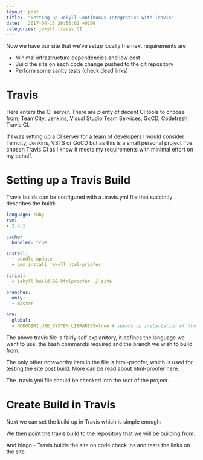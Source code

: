 ```yaml
---
layout: post
title:  "Setting up Jekyll Continuous Integration with Travis"
date:   2017-04-15 20:56:02 +0100
categories: jekyll travis CI
---
```


Now we have our site that we've setup locally the next requirements are

- Minimal infrastructure dependencies and low cost
- Build the site on each code change pushed to the git repository
- Perform some sanity tests (check dead links)

# Travis

Here enters the CI server. There are plenty of decent CI tools to choose from, TeamCity, Jenkins, Visual Studio Team Services, GoCD, Codefresh, Travis CI.

If I was setting up a CI server for a team of developers I would consider Temcity, Jenkins, VSTS or GoCD but as this is a small personal project I've chosen Travis CI as I know it meets my requirements with minimal effort on my behalf.

# Setting up a Travis Build

Travis builds can be configured with a .travis.yml file that succintly describes the build:

```yml
language: ruby
rvm:
- 2.4.1

cache:
  bundler: true

install: 
  - bundle update
  - gem install jekyll html-proofer

script:   
  - jekyll build && htmlproofer ./_site

branches:
  only:
  - master
 
env:
  global:
  - NOKOGIRI_USE_SYSTEM_LIBRARIES=true # speeds up installation of html-proofer
```

The above travis file is fairly self explanitory, it defines the language we want to use, the bash commands required and the branch we wish to build from.

The only other noteworthy item in the file is html-proofer, which is used for testing the site post build. More can be read about html-proofer here.

The .travis.yml file should be checked into the root of the project.

# Create Build in Travis

Next we can set the build up in Travis which is simple enough:


We then point the travis build to the repository that we will be building from:


And bingo - Travis builds the site on code check ins and tests the links on the site.


